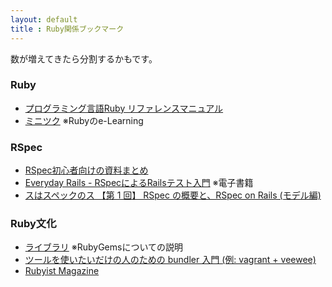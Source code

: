 ```yaml
---
layout: default  
title : Ruby関係ブックマーク
---
```


数が増えてきたら分割するかもです。

### Ruby

* [プログラミング言語Ruby リファレンスマニュアル](http://docs.ruby-lang.org/ja/)
* [ミニツク](http://www.minituku.net/) ※Rubyのe-Learning

### RSpec

* [RSpec初心者向けの資料まとめ](http://morizyun.github.io/blog/rspec-beginner-bdd-tdd-test-first/)
* [Everyday Rails - RSpecによるRailsテスト入門](https://leanpub.com/everydayrailsrspec-jp) ※電子書籍
* [スはスペックのス 【第 1 回】 RSpec の概要と、RSpec on Rails (モデル編)](http://magazine.rubyist.net/?0021-Rspec)

### Ruby文化

* [ライブラリ](https://www.ruby-lang.org/ja/libraries/) ※RubyGemsについての説明
* [ツールを使いたいだけの人のための bundler 入門 (例: vagrant + veewee)](http://qiitaO.com/znz/items/5471e5826fde29fa9a80)
* [Rubyist Magazine](http://magazine.rubyist.net/)
